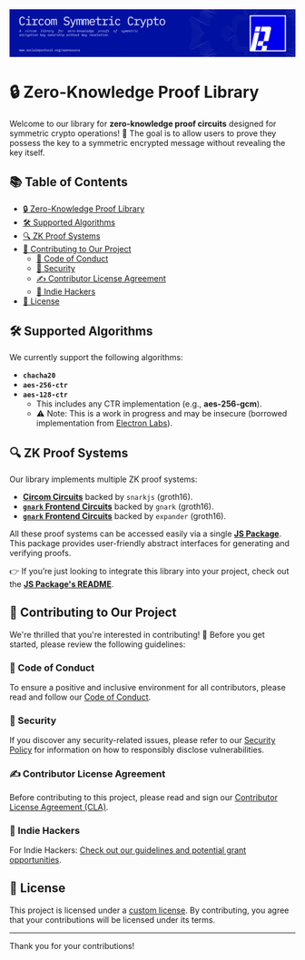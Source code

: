 <div align="center">
    <img src="https://raw.githubusercontent.com/reclaimprotocol/.github/main/assets/banners/Circom.png" alt="Circom Banner" />
</div>

# 🔒 Zero-Knowledge Proof Library

Welcome to our library for **zero-knowledge proof circuits** designed for symmetric crypto operations! 🚀 The goal is to allow users to prove they possess the key to a symmetric encrypted message without revealing the key itself.

## 📚 Table of Contents
- [🔒 Zero-Knowledge Proof Library](#-zero-knowledge-proof-library)
- [🛠️ Supported Algorithms](#-supported-algorithms)
- [🔍 ZK Proof Systems](#-zk-proof-systems)
- [🤝 Contributing to Our Project](#-contributing-to-our-project)
    - [📜 Code of Conduct](#-code-of-conduct)
    - [🔐 Security](#-security)
    - [✍️ Contributor License Agreement](#-contributor-license-agreement)
    - [🌱 Indie Hackers](#-indie-hackers)
- [📄 License](#-license)

## 🛠️ Supported Algorithms
We currently support the following algorithms:
- **`chacha20`**
- **`aes-256-ctr`**
- **`aes-128-ctr`**
    - This includes any CTR implementation (e.g., **aes-256-gcm**).
    - ⚠️ Note: This is a work in progress and may be insecure (borrowed implementation from [Electron Labs](https://github.com/Electron-Labs/aes-circom)).

## 🔍 ZK Proof Systems
Our library implements multiple ZK proof systems:
- **[Circom Circuits](/circom/)** backed by `snarkjs` (groth16).
- **[`gnark` Frontend Circuits](/gnark/)** backed by `gnark` (groth16).
- **[`gnark` Frontend Circuits](/expander/)** backed by `expander` (groth16).

All these proof systems can be accessed easily via a single **[JS Package](/js)**. This package provides user-friendly abstract interfaces for generating and verifying proofs.

👉 If you’re just looking to integrate this library into your project, check out the **[JS Package's README](/js/readme.md)**.

## 🤝 Contributing to Our Project
We're thrilled that you're interested in contributing! 🎉 Before you get started, please review the following guidelines:

### 📜 Code of Conduct
To ensure a positive and inclusive environment for all contributors, please read and follow our [Code of Conduct](https://github.com/reclaimprotocol/.github/blob/main/Code-of-Conduct.md).

### 🔐 Security
If you discover any security-related issues, please refer to our [Security Policy](https://github.com/reclaimprotocol/.github/blob/main/SECURITY.md) for information on how to responsibly disclose vulnerabilities.

### ✍️ Contributor License Agreement
Before contributing to this project, please read and sign our [Contributor License Agreement (CLA)](https://github.com/reclaimprotocol/.github/blob/main/CLA.md).

### 🌱 Indie Hackers
For Indie Hackers: [Check out our guidelines and potential grant opportunities](https://github.com/reclaimprotocol/.github/blob/main/Indie-Hackers.md).

## 📄 License
This project is licensed under a [custom license](https://github.com/reclaimprotocol/.github/blob/main/LICENSE). By contributing, you agree that your contributions will be licensed under its terms.

---

Thank you for your contributions!
